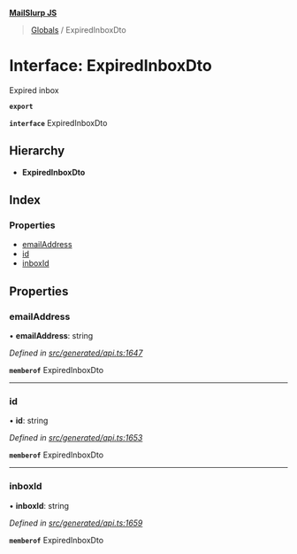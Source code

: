**[MailSlurp JS](../README.md)**

> [Globals](../README.md) / ExpiredInboxDto

# Interface: ExpiredInboxDto

Expired inbox

**`export`** 

**`interface`** ExpiredInboxDto

## Hierarchy

* **ExpiredInboxDto**

## Index

### Properties

* [emailAddress](expiredinboxdto.md#emailaddress)
* [id](expiredinboxdto.md#id)
* [inboxId](expiredinboxdto.md#inboxid)

## Properties

### emailAddress

•  **emailAddress**: string

*Defined in [src/generated/api.ts:1647](https://github.com/mailslurp/mailslurp-client/blob/65d1444/src/generated/api.ts#L1647)*

**`memberof`** ExpiredInboxDto

___

### id

•  **id**: string

*Defined in [src/generated/api.ts:1653](https://github.com/mailslurp/mailslurp-client/blob/65d1444/src/generated/api.ts#L1653)*

**`memberof`** ExpiredInboxDto

___

### inboxId

•  **inboxId**: string

*Defined in [src/generated/api.ts:1659](https://github.com/mailslurp/mailslurp-client/blob/65d1444/src/generated/api.ts#L1659)*

**`memberof`** ExpiredInboxDto
